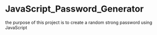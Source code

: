 # JavaScript_Password_Generator
the purpose of this project is to create a random strong password using JavaScript 
